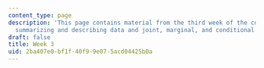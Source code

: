 ```yaml
---
content_type: page
description: 'This page contains material from the third week of the course and covers
  summarizing and describing data and joint, marginal, and conditional distributions. '
draft: false
title: Week 3
uid: 2ba407e0-bf1f-40f9-9e07-5acd04425b0a
---
```

